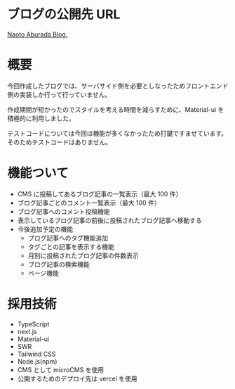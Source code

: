 # ブログの公開先 URL

[Naoto Aburada Blog.](https://myblog-bynextjs.now.sh/)

# 概要

今回作成したブログでは、サーバサイド側を必要としなったためフロントエンド側の実装しか行って行っていません。

作成期間が短かったのでスタイルを考える時間を減らすために、Material-ui を積極的に利用しました。

テストコードについては今回は機能が多くなかったため打鍵ですませています。そのためテストコードはありません。

# 機能ついて

- CMS に投稿してあるブログ記事の一覧表示（最大 100 件）
- ブログ記事ごとのコメント一覧表示（最大 100 件）
- ブログ記事へのコメント投稿機能
- 表示しているブログ記事の前後に投稿されたブログ記事へ移動する
- 今後追加予定の機能
  - ブログ記事へのタグ機能追加
  - タグごとの記事を表示する機能
  - 月別に投稿されたブログ記事の件数表示
  - ブログ記事の検索機能
  - ページ機能

# 採用技術

- TypeScript
- next.js
- Material-ui
- SWR
- Tailwind CSS
- Node.js(npm)
- CMS として microCMS を使用
- 公開するためのデプロイ先は vercel を使用
